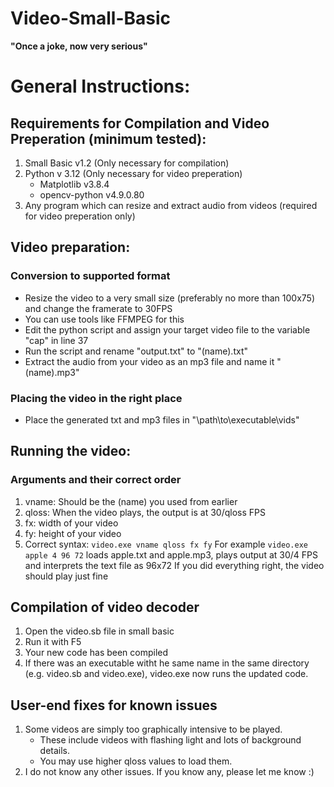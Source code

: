 # Video-Small-Basic
**"Once a joke, now very serious"**

# General Instructions:

## Requirements for Compilation and Video Preperation (minimum tested):
1. Small Basic v1.2 (Only necessary for compilation)
2. Python v 3.12 (Only necessary for video preperation)
     - Matplotlib v3.8.4
     - opencv-python v4.9.0.80
3. Any program which can resize and extract audio from videos (required for video preperation only)

## Video preparation:

### Conversion to supported format
*  Resize the video to a very small size (preferably no more than 100x75) and change the framerate to 30FPS
*  You can use tools like FFMPEG for this
*  Edit the python script and assign your target video file to the variable "cap" in line 37
*  Run the script and rename "output.txt" to "(name).txt"
*  Extract the audio from your video as an mp3 file and name it "(name).mp3"

### Placing the video in the right place
*  Place the generated txt and mp3 files in "\path\to\executable\vids\"

## Running the video:

### Arguments and their correct order
1. vname: Should be the (name) you used from earlier
2. qloss: When the video plays, the output is at 30/qloss FPS
3. fx: width of your video
4. fy: height of your video
5. Correct syntax: `video.exe vname qloss fx fy`
For example `video.exe apple 4 96 72` loads apple.txt and apple.mp3, plays output at 30/4 FPS and interprets the text file as 96x72
If you did everything right, the video should play just fine

## Compilation of video decoder
1. Open the video.sb file in small basic
2. Run it with F5
3. Your new code has been compiled
4. If there was an executable witht he same name in the same directory (e.g. video.sb and video.exe), video.exe now runs the updated code.

## User-end fixes for known issues
1.  Some videos are simply too graphically intensive to be played.
     - These include videos with flashing light and lots of background details.
     - You may use higher qloss values to load them.
2.   I do not know any other issues. If you know any, please let me know :)
